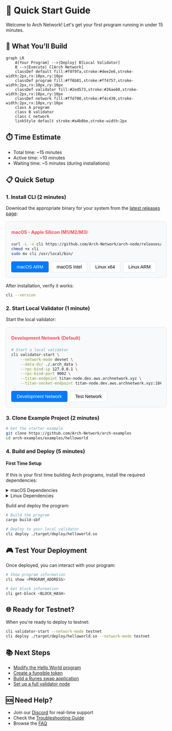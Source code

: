 # 🚀 Quick Start Guide

Welcome to Arch Network! Let's get your first program running in under 15 minutes.

## 🎯 What You'll Build

```mermaid
graph LR
    A[Your Program] -->|Deploy| B[Local Validator]
    B -->|Execute| C[Arch Network]
    classDef default fill:#f8f9fa,stroke:#dee2e6,stroke-width:2px,rx:10px,ry:10px
    classDef program fill:#ff6b81,stroke:#ff4757,stroke-width:2px,rx:10px,ry:10px
    classDef validator fill:#2ed573,stroke:#26ae60,stroke-width:2px,rx:10px,ry:10px
    classDef network fill:#ffd700,stroke:#f4c430,stroke-width:2px,rx:10px,ry:10px
    class A program
    class B validator
    class C network
    linkStyle default stroke:#a4b0be,stroke-width:2px
```

## ⏱️ Time Estimate
- Total time: ~15 minutes
- Active time: ~10 minutes
- Waiting time: ~5 minutes (during installations)

## 📋 Quick Setup

### 1. Install CLI (2 minutes)

Download the appropriate binary for your system from the [latest releases page](https://github.com/Arch-Network/arch-node/releases/latest):

<div class="network-mode-container">
<div class="network-mode-header">
    <h4 id="arch-mode-title">macOS - Apple Silicon (M1/M2/M3)</h4>
</div>

<div class="network-mode-content">
<div id="mac-arm-command">

```bash
curl -L -o cli https://github.com/Arch-Network/arch-node/releases/latest/download/cli-aarch64-apple-darwin
chmod +x cli
sudo mv cli /usr/local/bin/
```

</div>
<div id="mac-intel-command" style="display: none;">

```bash
curl -L -o cli https://github.com/Arch-Network/arch-node/releases/latest/download/cli-x86_64-apple-darwin
chmod +x cli
sudo mv cli /usr/local/bin/
```

</div>
<div id="linux-x64-command" style="display: none;">

```bash
curl -L -o cli https://github.com/Arch-Network/arch-node/releases/latest/download/cli-x86_64-unknown-linux-gnu
chmod +x cli
sudo mv cli /usr/local/bin/
```

</div>
<div id="linux-arm-command" style="display: none;">

```bash
curl -L -o cli https://github.com/Arch-Network/arch-node/releases/latest/download/cli-aarch64-unknown-linux-gnu
chmod +x cli
sudo mv cli /usr/local/bin/
```

</div>
</div>

<div class="network-mode-buttons">
    <button class="network-mode-button active" onclick="switchArch('mac-arm')">macOS ARM</button>
    <button class="network-mode-button" onclick="switchArch('mac-intel')">macOS Intel</button>
    <button class="network-mode-button" onclick="switchArch('linux-x64')">Linux x64</button>
    <button class="network-mode-button" onclick="switchArch('linux-arm')">Linux ARM</button>
</div>
</div>

<script>
function switchArch(arch) {
    // Update buttons
    document.querySelectorAll('.network-mode-button').forEach(btn => {
        btn.classList.remove('active');
        if (
            (arch === 'mac-arm' && btn.textContent.includes('macOS ARM')) ||
            (arch === 'mac-intel' && btn.textContent.includes('macOS Intel')) ||
            (arch === 'linux-x64' && btn.textContent.includes('Linux x64')) ||
            (arch === 'linux-arm' && btn.textContent.includes('Linux ARM'))
        ) {
            btn.classList.add('active');
        }
    });

    // Update title
    const title = document.getElementById('arch-mode-title');
    switch (arch) {
        case 'mac-arm':
            title.textContent = 'macOS - Apple Silicon (M1/M2/M3)';
            break;
        case 'mac-intel':
            title.textContent = 'macOS - Intel';
            break;
        case 'linux-x64':
            title.textContent = 'Linux - x86_64';
            break;
        case 'linux-arm':
            title.textContent = 'Linux - ARM64';
            break;
    }

    // Show/hide appropriate command
    document.getElementById('mac-arm-command').style.display = arch === 'mac-arm' ? 'block' : 'none';
    document.getElementById('mac-intel-command').style.display = arch === 'mac-intel' ? 'block' : 'none';
    document.getElementById('linux-x64-command').style.display = arch === 'linux-x64' ? 'block' : 'none';
    document.getElementById('linux-arm-command').style.display = arch === 'linux-arm' ? 'block' : 'none';
}
</script>

After installation, verify it works:
```bash
cli --version
```

### 2. Start Local Validator (1 minute)

Start the local validator:

<div class="network-mode-container">
<div class="network-mode-header">
    <h4 id="network-mode-title">Development Network (Default)</h4>
</div>

<div class="network-mode-content">
<div id="dev-network-command">

```bash
# Start a local validator
cli validator-start \
    --network-mode devnet \
    --data-dir ./.arch_data \
    --rpc-bind-ip 127.0.0.1 \
    --rpc-bind-port 9002 \
    --titan-endpoint titan-node.dev.aws.archnetwork.xyz \
    --titan-socket-endpoint titan-node.dev.aws.archnetwork.xyz:18443
```

</div>
<div id="test-network-command" style="display: none;">

```bash
# Start a local validator
cli validator-start \
    --network-mode testnet \
    --data-dir ./.arch_data \
    --rpc-bind-ip 127.0.0.1 \
    --rpc-bind-port 9002 \
    --titan-endpoint titan-node.test.aws.archnetwork.xyz \
    --titan-socket-endpoint titan-node.test.aws.archnetwork.xyz:49332
```

</div>
</div>

<div class="network-mode-buttons">
    <button class="network-mode-button active" onclick="switchNetwork('dev')">Development Network</button>
    <button class="network-mode-button" onclick="switchNetwork('test')">Test Network</button>
</div>
</div>

<style>
.network-mode-container {
    background: #f8f9fa;
    border: 1px solid #dee2e6;
    border-radius: 8px;
    padding: 1rem;
    margin: 1rem 0;
}

.network-mode-header h4 {
    margin: 0;
    padding: 0.5rem 0;
    color: #ff4757;
}

.network-mode-buttons {
    display: flex;
    gap: 0.5rem;
    margin-top: 1rem;
}

.network-mode-button {
    padding: 0.5rem 1rem;
    border: 1px solid #dee2e6;
    border-radius: 4px;
    background: #fff;
    cursor: pointer;
    font-size: 0.9rem;
}

.network-mode-button.active {
    background: #007bff;
    color: white;
    border-color: #0056b3;
}

.network-mode-button:hover:not(.active) {
    background: #f1f3f5;
}
</style>

<script>
function switchNetwork(mode) {
    // Update buttons
    document.querySelectorAll('.network-mode-button').forEach(btn => {
        btn.classList.remove('active');
        if ((mode === 'dev' && btn.textContent.includes('Development')) ||
            (mode === 'test' && btn.textContent.includes('Test'))) {
            btn.classList.add('active');
        }
    });

    // Update title
    const title = document.getElementById('network-mode-title');
    title.textContent = mode === 'dev' ? 'Development Network (Default)' : 'Test Network';

    // Show/hide appropriate command
    document.getElementById('dev-network-command').style.display = mode === 'dev' ? 'block' : 'none';
    document.getElementById('test-network-command').style.display = mode === 'test' ? 'block' : 'none';
}
</script>

### 3. Clone Example Project (2 minutes)
```bash
# Get the starter example
git clone https://github.com/Arch-Network/arch-examples
cd arch-examples/examples/helloworld
```

### 4. Build and Deploy (5 minutes)

<div class="platform-select">
<div class="platform-option">
<h4>First Time Setup</h4>

If this is your first time building Arch programs, install the required dependencies:

<details>
<summary>macOS Dependencies</summary>

```bash
# Install Rust if not already installed
curl --proto '=https' --tlsv1.2 -sSf https://sh.rustup.rs | sh
# Install Solana CLI tools
sh -c "$(curl -sSfL https://release.solana.com/v1.18.18/install)"
```
</details>

<details>
<summary>Linux Dependencies</summary>

```bash
# Install Rust if not already installed
curl --proto '=https' --tlsv1.2 -sSf https://sh.rustup.rs | sh
# Install build essentials
sudo apt-get update && sudo apt-get install -y build-essential
# Install Solana CLI tools
sh -c "$(curl -sSfL https://release.solana.com/v1.18.18/install)"
```
</details>
</div>
</div>

Build and deploy the program:
```bash
# Build the program
cargo build-sbf

# Deploy to your local validator
cli deploy ./target/deploy/helloworld.so
```

## 🎮 Test Your Deployment

Once deployed, you can interact with your program:
```bash
# Show program information
cli show <PROGRAM_ADDRESS>

# Get block information
cli get-block <BLOCK_HASH>
```

## 🌐 Ready for Testnet?

When you're ready to deploy to testnet:
```bash
cli validator-start --network-mode testnet
cli deploy ./target/deploy/helloworld.so --network-mode testnet
```

## 📚 Next Steps

- [Modify the Hello World program](../guides/how-to-write-arch-program.md)
- [Create a fungible token](../guides/how-to-create-a-fungible-token.md)
- [Build a Runes swap application](../guides/how-to-build-runes-swap.md)
- [Set up a full validator node](bitcoin-and-titan-setup.md)

## 🆘 Need Help?

- Join our [Discord](https://discord.gg/archnetwork) for real-time support
- Check the [Troubleshooting Guide](troubleshooting.md)
- Browse the [FAQ](faq.md)